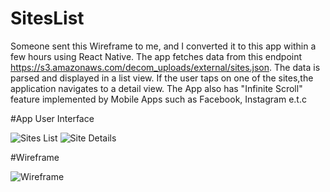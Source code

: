 # SitesList
Someone sent this Wireframe to me, and I converted it to this app within a few hours using React Native. The app fetches data from this endpoint https://s3.amazonaws.com/decom_uploads/external/sites.json. The data is parsed and displayed in a list view. If the user taps on one of the sites,the application navigates to a detail view. The App also has "Infinite Scroll" feature implemented by Mobile Apps such as Facebook, Instagram e.t.c

#App User Interface

![Sites List](https://i.imgur.com/iiSCIHE.png)
![Site Details](https://i.imgur.com/ZEBCYfo.png)


#Wireframe

![Wireframe](https://i.imgur.com/LBSvprv.png)
